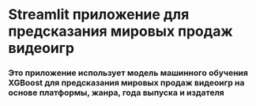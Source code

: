 # Streamlit приложение для предсказания мировых продаж видеоигр
### Это приложение использует модель машинного обучения XGBoost для предсказания мировых продаж видеоигр на основе платформы, жанра, года выпуска и издателя
